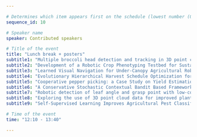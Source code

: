 ```yaml
---

# Determines which item appears first on the schedule (lowest number (0) appears first)  
sequence_id: 10

# Speaker name  
speaker: Contributed speakers

# Title of the event  
title: "Lunch break + posters"
subtitle1: "Multiple broccoli head detection and tracking in 3D point clouds for autonomous harvesting"
subtitle2: "Development of a Robotic Crop Phenotyping Testbed for Sustainable Agriculture"
subtitle3: "Learned Visual Navigation for Under-Canopy Agricultural Robots"
subtitle4: "Evolutionary Hierarchical Harvest Schedule Optimization for Food Waste Prevention"
subtitle5: "Cooperative pepper picking: a Case Study on Yield Estimation in IndoorAgriculture"
subtitle6: "A Conservative Stochastic Contextual Bandit Based Framework for Farming Recommender Systems"
subtitle7: "Robotic detection of leaf angle and grasp point with low-cost sensors"
subtitle8: "Exploring the use of 3D point cloud data for improved plant stress rating"
subtitle9: "Self-Supervised Learning Improves Agricultural Pest Classification" 

# Time of the event  
time: "12:10 - 13:40"

---
```

